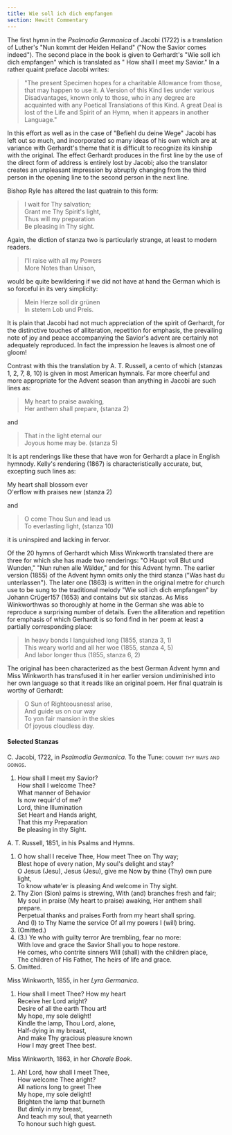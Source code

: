 ```yaml
---
title: Wie soll ich dich empfangen
section: Hewitt Commentary
---
```


The first hymn in the *Psalmodia Germanica* of Jacobi (1722) is a translation of Luther's "Nun kommt der Heiden Heiland" ("Now the Savior comes indeed"). The second place in the book is given to Gerhardt's "Wie soll ich dich empfangen" which is translated as " How shall I meet my Savior." In a rather quaint preface Jacobi writes:

> "The present Specimen hopes for a charitable Allowance from those, that may happen to use it. A Version of this Kind lies under various Disadvantages, known only to those, who in any degree are acquainted with any Poetical Translations of this Kind. A great Deal is lost of the Life and Spirit of an Hymn, when it appears in another Language."

In this effort as well as in the case of "Befiehl du deine Wege" Jacobi has left out so much, and incorporated so many ideas of his own which are at variance with Gerhardt's theme that it is difficult to recognize its kinship with the original. The effect Gerhardt produces in the first line by the use of the direct form of address is entirely lost by Jacobi; also the translator creates an unpleasant impression by abruptly changing from the third person in the opening line to the second person in the next line.

Bishop Ryle has altered the last quatrain to this form:

> I wait for Thy salvation;   
> Grant me Thy Spirit's light,   
> Thus will my preparation   
> Be pleasing in Thy sight.    

Again, the diction of stanza two is particularly strange, at least to modern readers.

> I'll raise with all my Powers  
> More Notes than Unison,  

would be quite bewildering if we did not have at hand the German which is so forceful in its very simplicity:

> Mein Herze soll dir grünen  
> In stetem Lob und Preis.  

It is plain that Jacobi had not much appreciation of the spirit of Gerhardt, for the distinctive touches of alliteration, repetition for emphasis, the prevailing note of joy and peace accompanying the Savior's advent are certainly not adequately reproduced. In fact the impression he leaves is almost one of gloom!

Contrast with this the translation by A. T. Russell, a cento of which (stanzas 1, 2, 7, 8, 10) is given in most American hymnals. Far more cheerful and more appropriate for the Advent season than anything in Jacobi are such lines as:

> My heart to praise awaking,  
> Her anthem shall prepare, (stanza 2)  

and

> That in the light eternal our  
> Joyous home may be. (stanza 5)

It is apt renderings like these that have won for Gerhardt a place in English hymnody.
Kelly's rendering (1867) is characteristically accurate, but, excepting such lines as:

My heart shall blossom ever  
O'erflow with praises new (stanza 2)

and

> O come Thou Sun and lead us  
> To everlasting light, (stanza 10)

it is uninspired and lacking in fervor.

Of the 20 hymns of Gerhardt which Miss Winkworth translated there are three for which she has made two renderings: "O Haupt voll Blut und Wunden," "Nun ruhen alle Wälder," and for this Advent hymn. The earlier version (1855) of the Advent hymn omits only the third stanza ("Was hast du unterlassen"). The later one (1863) is written in the original metre for church use to be sung to the traditional melody "Wie soll ich dich empfangen" by Johann Crüger157 (1653) and contains but six stanzas. As Miss Winkworthwas so thoroughly at home in the German she was able to reproduce a surprising number of details. Even the alliteration and repetition for emphasis of which Gerhardt is so fond find in her poem at least a partially corresponding place:

> In heavy bonds I languished long (1855, stanza 3, 1)  
> This weary world and all her woe (1855, stanza 4, 5)  
> And labor longer thus (1855, stanza 6, 2)

The original has been characterized as the best German Advent hymn and Miss Winkworth has transfused it in her earlier version undiminished into her own language so that it reads like an original poem. Her final quatrain is worthy of Gerhardt:

> O Sun of Righteousness! arise,  
> And guide us on our way  
> To yon fair mansion in the skies  
> Of joyous cloudless day.

#### Selected Stanzas

C. Jacobi, 1722, in *Psalmodia Germanica*. To the Tune: <span style="font-variant:small-caps;">commit thy ways and goings.</span>

1. How shall I meet my Savior?  
   How shall I welcome Thee?  
   What manner of Behavior  
   Is now requir'd of me?  
   Lord, thine Illumination  
   Set Heart and Hands aright,  
   That this my Preparation  
   Be pleasing in thy Sight.

A. T. Russell, 1851, in his Psalms and Hymns.

1. O how shall I receive Thee, How meet Thee on Thy way;  
   Blest hope of every nation, My soul's delight and stay?  
   O Jesus (Jesu), Jesus (Jesu), give me Now by thine (Thy) own pure light,  
   To know whate'er is pleasing And welcome in Thy sight.  
2. Thy Zion (Sion) palms is strewing, With (and) branches fresh and fair;  
   My soul in praise (My heart to praise) awaking, Her anthem shall prepare.  
   Perpetual thanks and praises Forth from my heart shall spring.  
   And (I) to Thy Name the service Of all my powers I (will) bring.  
3. (Omitted.)  
4. (3.) Ye who with guilty terror Are trembling, fear no more:  
   With love and grace the Savior Shall you to hope restore.  
   He comes, who contrite sinners Will (shall) with the children place,  
   The children of His Father, The heirs of life and grace.  
5. Omitted.  

Miss Winkworth, 1855, in her *Lyra Germanica*.  

1. How shall I meet Thee? How my heart  
   Receive her Lord aright?  
   Desire of all the earth Thou art!  
   My hope, my sole delight!  
   Kindle the lamp, Thou Lord, alone,  
   Half-dying in my breast,  
   And make Thy gracious pleasure known  
   How I may greet Thee best.  

Miss Winkworth, 1863, in her *Chorale Book*.  

1. Ah! Lord, how shall I meet Thee,  
   How welcome Thee aright?  
   All nations long to greet Thee  
   My hope, my sole delight!  
   Brighten the lamp that burneth  
   But dimly in my breast,  
   And teach my soul, that yearneth  
   To honour such high guest.  

   ​    